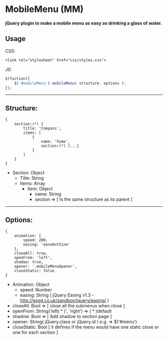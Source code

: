 # MobileMenu (MM)
**jQuery plugin to make a mobile menu as easy as drinking a glass of water.**

## Usage
  
CSS: 
```
<link rel="stylesheet" href="css/styles.css">
```

JS:
```javascript
$(fuction){
	$('#mobileMenu').mobileMenu( structure, options );
});
```

----------
## Structure:
    {
		section:(*) {
			title: 'Compass',
			items: [
				{
					name: 'home',
					section:(*) [...]
				}
			]
		}
    }



 - Section: Object
	 - Title: String
	 - Items: Array
		- Item: Object
		  - name: String
		  - section ⇒ [ Is the same structure as its parent ]


----------

## Options:

    {
	    animation: {
		    speed: 200,
		    easing: 'easeOutSine'
	    },
	    closeAll: true,
	    openFrom: 'left',
	    shadow: true,
	    opener: '.mobileMenuOpener',
	    closeStatic: false
	}

 - Animation: Object
	 - speed: Number
	 - easing: String ( jQuery Easing v1.3 - http://gsgd.co.uk/sandbox/jquery/easing/ )
 - closeAll: Bool => [ close all the submenus when close ]
 - openFrom: String('left( * )', 'right') => ( * )default
 - shadow: Bool => [ Add shadow to section page ]
 - opener: String( jQuery.class or jQuery.id ) e.g. => $('#menu')
 - closeStatic: Bool [ it defines if the menu would have one static close or one for each section ]
